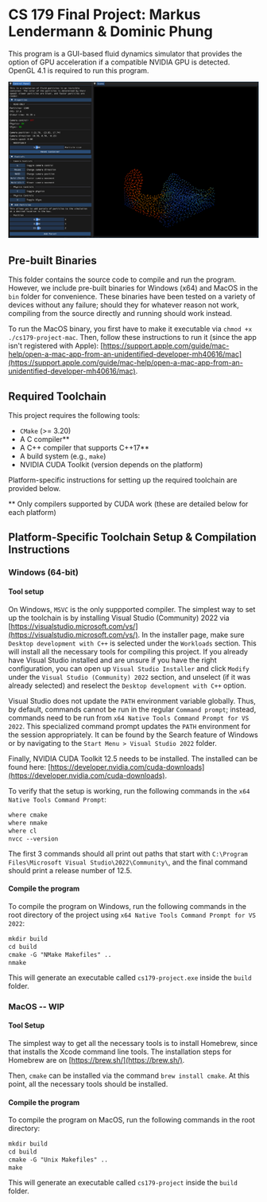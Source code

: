 # CS 179 Final Project: Markus Lendermann & Dominic Phung

This program is a GUI-based fluid dynamics simulator that provides the option of GPU acceleration if a compatible NVIDIA GPU is detected. OpenGL 4.1 is required to run this program.

<img src="assets/demo.png" width="1000"/>

## Pre-built Binaries

This folder contains the source code to compile and run the program. However, we include pre-built binaries for Windows (x64) and MacOS in the `bin` folder for convenience. These binaries have been tested on a variety of devices without any failure; should they for whatever reason not work, compiling from the source directly and running should work instead.

To run the MacOS binary, you first have to make it executable via `chmod +x ./cs179-project-mac`. Then, follow these instructions to run it (since the app isn't registered with Apple): [https://support.apple.com/guide/mac-help/open-a-mac-app-from-an-unidentified-developer-mh40616/mac](https://support.apple.com/guide/mac-help/open-a-mac-app-from-an-unidentified-developer-mh40616/mac).

## Required Toolchain

This project requires the following tools:

- `CMake` (>= 3.20)
- A C compiler**
- A C++ compiler that supports C++17**
- A build system (e.g., `make`)
- NVIDIA CUDA Toolkit (version depends on the platform)

Platform-specific instructions for setting up the required toolchain are provided below. 

** Only compilers supported by CUDA work (these are detailed below for each platform)

## Platform-Specific Toolchain Setup & Compilation Instructions

### Windows (64-bit)

#### Tool setup

On Windows, `MSVC` is the only suppported compiler. The simplest way to set up the toolchain is by installing Visual Studio (Community) 2022 via [https://visualstudio.microsoft.com/vs/](https://visualstudio.microsoft.com/vs/). In the installer page, make sure `Desktop development with C++` is selected under the `Workloads` section. This will install all the necessary tools for compiling this project. If you already have Visual Studio installed and are unsure if you have the right configuration, you can open up `Visual Studio Installer` and click `Modify` under the `Visual Studio (Community) 2022` section, and unselect (if it was already selected) and reselect the `Desktop development with C++` option.

Visual Studio does not update the `PATH` environment variable globally. Thus, by default, commands cannot be run in the regular `Command prompt`; instead, commands need to be run from `x64 Native Tools Command Prompt for VS 2022`. This specialized command prompt updates the `PATH` environment for the session appropriately. It can be found by the Search feature of Windows or by navigating to the `Start Menu > Visual Studio 2022` folder.

Finally, NVIDIA CUDA Toolkit 12.5 needs to be installed. The installed can be found here: [https://developer.nvidia.com/cuda-downloads](https://developer.nvidia.com/cuda-downloads).

To verify that the setup is working, run the following commands in the `x64 Native Tools Command Prompt`:

```
where cmake
where nmake
where cl
nvcc --version
```

The first 3 commands should all print out paths that start with `C:\Program Files\Microsoft Visual Studio\2022\Community\`, and the final command should print a release number of 12.5.

#### Compile the program
To compile the program on Windows, run the following commands in the root directory of the project using `x64 Native Tools Command Prompt for VS 2022`:

```
mkdir build
cd build
cmake -G "NMake Makefiles" ..
nmake
```

This will generate an executable called `cs179-project.exe` inside the `build` folder.


### MacOS -- WIP

#### Tool Setup

The simplest way to get all the necessary tools is to install Homebrew, since that installs the Xcode command line tools. The installation steps for Homebrew are on [https://brew.sh/](https://brew.sh/).

Then, `cmake` can be installed via the command `brew install cmake`. At this point, all the necessary tools should be installed.

#### Compile the program

To compile the program on MacOS, run the following commands in the root directory:

```
mkdir build
cd build
cmake -G "Unix Makefiles" ..
make
```

This will generate an executable called `cs179-project` inside the `build` folder.